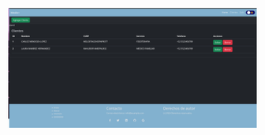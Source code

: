 ![img alt](https://raw.githubusercontent.com/GORDIAN12/CRUD/c5ecc2c4dfc597efa5d9519e618e3d31ba049c6e/list_view.jpg)
